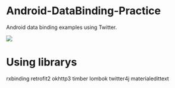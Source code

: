 # Android-DataBinding-Practice
Android data binding examples using Twitter.

<img src="http://cfile29.uf.tistory.com/image/2233D5365709B9782A9538">

# Using librarys
rxbinding
retrofit2
okhttp3
timber
lombok
twitter4j
materialedittext
